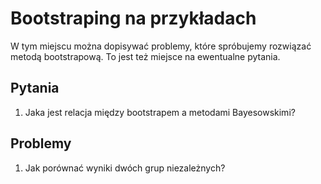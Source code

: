 # Bootstraping na przykładach

W tym miejscu można dopisywać problemy, które spróbujemy rozwiązać metodą bootstrapową. To jest też miejsce na ewentualne pytania.

## Pytania
1. Jaka jest relacja między bootstrapem a metodami Bayesowskimi?




## Problemy
1. Jak porównać wyniki dwóch grup niezależnych?
